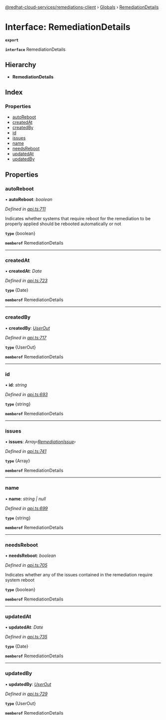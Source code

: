 [@redhat-cloud-services/remediations-client](../README.md) › [Globals](../globals.md) › [RemediationDetails](remediationdetails.md)

# Interface: RemediationDetails

**`export`** 

**`interface`** RemediationDetails

## Hierarchy

* **RemediationDetails**

## Index

### Properties

* [autoReboot](remediationdetails.md#autoreboot)
* [createdAt](remediationdetails.md#createdat)
* [createdBy](remediationdetails.md#createdby)
* [id](remediationdetails.md#id)
* [issues](remediationdetails.md#issues)
* [name](remediationdetails.md#name)
* [needsReboot](remediationdetails.md#needsreboot)
* [updatedAt](remediationdetails.md#updatedat)
* [updatedBy](remediationdetails.md#updatedby)

## Properties

###  autoReboot

• **autoReboot**: *boolean*

*Defined in [api.ts:711](https://github.com/RedHatInsights/javascript-clients/blob/master/packages/remediations/api.ts#L711)*

Indicates whether systems that require reboot for the remediation to be properly applied should be rebooted automatically or not

**`type`** {boolean}

**`memberof`** RemediationDetails

___

###  createdAt

• **createdAt**: *Date*

*Defined in [api.ts:723](https://github.com/RedHatInsights/javascript-clients/blob/master/packages/remediations/api.ts#L723)*

**`type`** {Date}

**`memberof`** RemediationDetails

___

###  createdBy

• **createdBy**: *[UserOut](userout.md)*

*Defined in [api.ts:717](https://github.com/RedHatInsights/javascript-clients/blob/master/packages/remediations/api.ts#L717)*

**`type`** {UserOut}

**`memberof`** RemediationDetails

___

###  id

• **id**: *string*

*Defined in [api.ts:693](https://github.com/RedHatInsights/javascript-clients/blob/master/packages/remediations/api.ts#L693)*

**`type`** {string}

**`memberof`** RemediationDetails

___

###  issues

• **issues**: *Array‹[RemediationIssue](remediationissue.md)›*

*Defined in [api.ts:741](https://github.com/RedHatInsights/javascript-clients/blob/master/packages/remediations/api.ts#L741)*

**`type`** {Array<RemediationIssue>}

**`memberof`** RemediationDetails

___

###  name

• **name**: *string | null*

*Defined in [api.ts:699](https://github.com/RedHatInsights/javascript-clients/blob/master/packages/remediations/api.ts#L699)*

**`type`** {string}

**`memberof`** RemediationDetails

___

###  needsReboot

• **needsReboot**: *boolean*

*Defined in [api.ts:705](https://github.com/RedHatInsights/javascript-clients/blob/master/packages/remediations/api.ts#L705)*

Indicates whether any of the issues contained in the remediation require system reboot

**`type`** {boolean}

**`memberof`** RemediationDetails

___

###  updatedAt

• **updatedAt**: *Date*

*Defined in [api.ts:735](https://github.com/RedHatInsights/javascript-clients/blob/master/packages/remediations/api.ts#L735)*

**`type`** {Date}

**`memberof`** RemediationDetails

___

###  updatedBy

• **updatedBy**: *[UserOut](userout.md)*

*Defined in [api.ts:729](https://github.com/RedHatInsights/javascript-clients/blob/master/packages/remediations/api.ts#L729)*

**`type`** {UserOut}

**`memberof`** RemediationDetails
